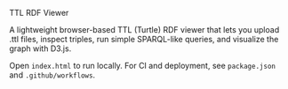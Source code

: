 TTL RDF Viewer

A lightweight browser-based TTL (Turtle) RDF viewer that lets you upload .ttl files, inspect triples, run simple SPARQL-like queries, and visualize the graph with D3.js.

Open `index.html` to run locally. For CI and deployment, see `package.json` and `.github/workflows`.

